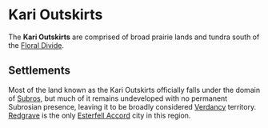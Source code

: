 # Kari Outskirts

The **Kari Outskirts** are comprised of broad prairie lands and tundra south of the [Floral Divide](../floral-divide).

## Settlements

Most of the land known as the Kari Outskirts officially falls under the domain of [Subros](../../../../societies/subros.md), but much of it remains undeveloped with no permanent Subrosian presence, leaving it to be broadly considered [Verdancy](../../../../societies/verdancy/verdancy.md) territory. [Redgrave](../../../../societies/esterfell-accord/redgrave) is the only [Esterfell Accord](../../../../societies/esterfell-accord) city in this region.
